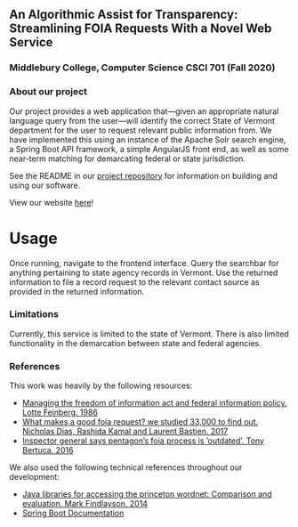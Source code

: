 ## An Algorithmic Assist for Transparency: Streamlining FOIA Requests With a Novel Web Service
### Middlebury College, Computer Science CSCI 701 (Fall 2020)

### About our project
Our project provides a web application that—given an appropriate natural language query from the user—will identify the correct State of Vermont department for the user to request relevant public information from. We have implemented this using an instance of the Apache Solr search engine, a Spring Boot API framework, a simple AngularJS front end, as well as some near-term matching for demarcating federal or state jurisdiction.

See the README in our [project repository](https://github.com/mjgaughan/vt-file-request-tool) for information on building and using our software.

View our website [here](http://40.71.97.215/)!

# Usage
Once running, navigate to the frontend interface. Query the searchbar for anything pertaining to state agency records in Vermont. Use the returned information to file a record request to the relevant contact source as provided in the returned information.

### Limitations
Currently, this service is limited to the state of Vermont. There is also limited functionality in the demarcation between state and federal agencies.

### References
This work was heavily by the following resources: 
- [Managing the freedom of information act and federal information policy. Lotte Feinberg. 1986](https://www.jstor.org/stable/976227?refreqid=excelsior%3A6721fced974b2d46b5670068eb01bb9a&seq=1#metadata_info_tab_contents)
- [What makes a good foia request? we studied 33,000 to find out. Nicholas Dias, Rashida Kamal and Laurent Bastien. 2017](https://www.cjr.org/analysis/foia-request-how-to-study.php)
- [Inspector general says pentagon’s foia process is ’outdated’. Tony Bertuca. 2016](https://www.jstor.org/stable/insipent.32.34.08)

We also used the following technical references throughout our development:
- [Java libraries for accessing the princeton wordnet: Comparison and evaluation. Mark Findlayson. 2014](https://citeseerx.ist.psu.edu/viewdoc/summary?doi=10.1.1.651.1152)
- [Spring Boot Documentation](https://spring.io/guides)
